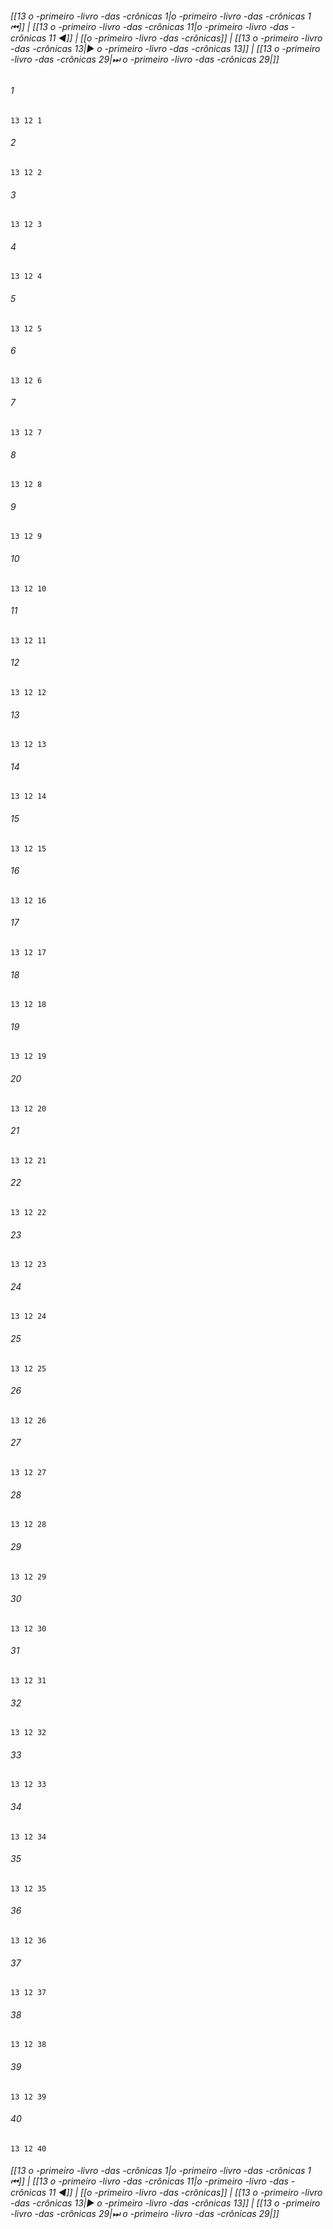 
###### [[13 o -primeiro -livro -das -crônicas 1|o -primeiro -livro -das -crônicas 1 ⏮]] | [[13 o -primeiro -livro -das -crônicas 11|o -primeiro -livro -das -crônicas 11 ◀]] | [[o -primeiro -livro -das -crônicas]] | [[13 o -primeiro -livro -das -crônicas 13|▶ o -primeiro -livro -das -crônicas 13]] | [[13 o -primeiro -livro -das -crônicas 29|⏭ o -primeiro -livro -das -crônicas 29|]]

###### 1
``` verse
13 12 1 
```
###### 2
``` verse
13 12 2 
```
###### 3
``` verse
13 12 3 
```
###### 4
``` verse
13 12 4 
```
###### 5
``` verse
13 12 5 
```
###### 6
``` verse
13 12 6 
```
###### 7
``` verse
13 12 7 
```
###### 8
``` verse
13 12 8 
```
###### 9
``` verse
13 12 9 
```
###### 10
``` verse
13 12 10 
```
###### 11
``` verse
13 12 11 
```
###### 12
``` verse
13 12 12 
```
###### 13
``` verse
13 12 13 
```
###### 14
``` verse
13 12 14 
```
###### 15
``` verse
13 12 15 
```
###### 16
``` verse
13 12 16 
```
###### 17
``` verse
13 12 17 
```
###### 18
``` verse
13 12 18 
```
###### 19
``` verse
13 12 19 
```
###### 20
``` verse
13 12 20 
```
###### 21
``` verse
13 12 21 
```
###### 22
``` verse
13 12 22 
```
###### 23
``` verse
13 12 23 
```
###### 24
``` verse
13 12 24 
```
###### 25
``` verse
13 12 25 
```
###### 26
``` verse
13 12 26 
```
###### 27
``` verse
13 12 27 
```
###### 28
``` verse
13 12 28 
```
###### 29
``` verse
13 12 29 
```
###### 30
``` verse
13 12 30 
```
###### 31
``` verse
13 12 31 
```
###### 32
``` verse
13 12 32 
```
###### 33
``` verse
13 12 33 
```
###### 34
``` verse
13 12 34 
```
###### 35
``` verse
13 12 35 
```
###### 36
``` verse
13 12 36 
```
###### 37
``` verse
13 12 37 
```
###### 38
``` verse
13 12 38 
```
###### 39
``` verse
13 12 39 
```
###### 40
``` verse
13 12 40 
```

###### [[13 o -primeiro -livro -das -crônicas 1|o -primeiro -livro -das -crônicas 1 ⏮]] | [[13 o -primeiro -livro -das -crônicas 11|o -primeiro -livro -das -crônicas 11 ◀]] | [[o -primeiro -livro -das -crônicas]] | [[13 o -primeiro -livro -das -crônicas 13|▶ o -primeiro -livro -das -crônicas 13]] | [[13 o -primeiro -livro -das -crônicas 29|⏭ o -primeiro -livro -das -crônicas 29|]]

